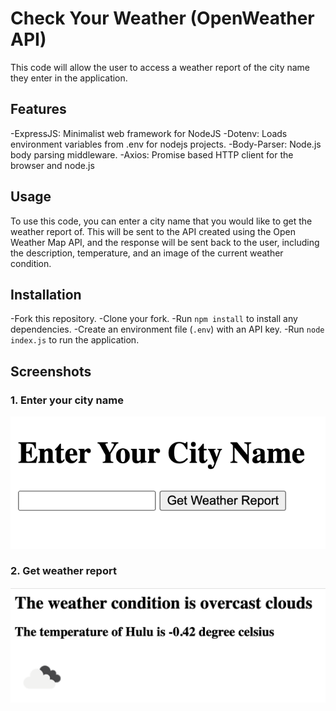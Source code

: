 # Check Your Weather (OpenWeather API)

This code will allow the user to access a weather report of the city name they enter in the application. 

## Features 
-ExpressJS: Minimalist web framework for NodeJS
-Dotenv: Loads environment variables from .env for nodejs projects.
-Body-Parser: Node.js body parsing middleware.
-Axios: Promise based HTTP client for the browser and node.js

## Usage
To use this code, you can enter a city name that you would like to get the weather report of. This will be sent to the API created using the Open Weather Map API, and the response will be sent back to the user, 
including the description, temperature, and an image of the current weather condition. 

## Installation
-Fork this repository.
-Clone your fork.
-Run `npm install` to install any dependencies.
-Create an environment file (`.env`) with an API key.
-Run `node index.js` to run the application.

## Screenshots

### 1. Enter your city name
![alt text](/images/input.png?raw=true "Title")


### 2. Get weather report
![alt text](/images/output.png?raw=true "Title")



